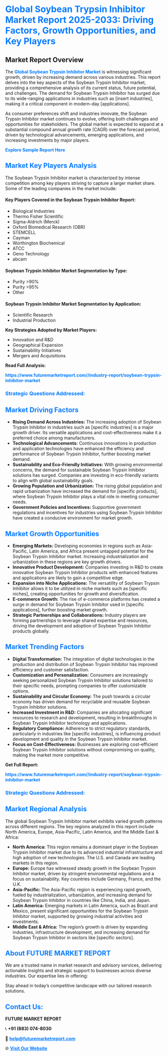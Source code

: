 <h1 style="color: #007BFF;">Global Soybean Trypsin Inhibitor Market Report 2025-2033: Driving Factors, Growth Opportunities, and Key Players</h1>

<section id="overview">
<h2>Market Report Overview</h2>
<p>The <a href="https://www.futuremarketreport.com//industry-report/soybean-trypsin-inhibitor-market" style="color: #007BFF; text-decoration: none;"><strong>Global Soybean Trypsin Inhibitor Market</strong></a> is witnessing significant growth, driven by increasing demand across various industries. This report delves into the key aspects of the Soybean Trypsin Inhibitor market, providing a comprehensive analysis of its current status, future potential, and challenges. The demand for Soybean Trypsin Inhibitor has surged due to its wide-ranging applications in industries such as [insert industries], making it a critical component in modern-day [applications].</p>
<p>As consumer preferences shift and industries innovate, the Soybean Trypsin Inhibitor market continues to evolve, offering both challenges and opportunities for stakeholders. The global market is expected to expand at a substantial compound annual growth rate (CAGR) over the forecast period, driven by technological advancements, emerging applications, and increasing investments by major players.</p>
</section>

<section id="overview">
<p><a href="https://www.futuremarketreport.com//request-sample/reportId=90543" style="color: #007BFF; text-decoration: none;"><strong>Explore Sample Report Here</strong></a></p>
</section>

<section id="key-players">
<h2 style="color: #007BFF;">Market Key Players Analysis</h2>
<p>The Soybean Trypsin Inhibitor market is characterized by intense competition among key players striving to capture a larger market share. Some of the leading companies in the market include:</p>
<h4>Key Players Covered in the Soybean Trypsin Inhibitor Report:</h4>
<ul><li>Biological Industries</li><li>Thermo Fisher Scientific</li><li>Sigma-Aldrich (Merck)</li><li>Oxford Biomedical Research (OBR)</li><li>STEMCELL</li><li>Cayman</li><li>Worthington Biochemical</li><li>ATCC</li><li>Geno Technology</li><li>abcam</li></ul>
<h4>Soybean Trypsin Inhibitor Market Segmentation by Type:</h4>
<ul><li>Purity &gt;90%</li><li>Purity &gt;95%</li><li>Other</li></ul>

<h4>Soybean Trypsin Inhibitor Market Segmentation by Application:</h4>
<ul><li>Scientific Research</li><li>Industrial Production</li></ul>
<p><strong>Key Strategies Adopted by Market Players:</strong></p>
<ul>
<li>Innovation and R&D</li>
<li>Geographical Expansion</li>
<li>Sustainability Initiatives</li>
<li>Mergers and Acquisitions</li>
</ul>
</section>

<section>
<p><strong>Read Full Analysis: </strong></p><a href="https://www.futuremarketreport.com//industry-report/soybean-trypsin-inhibitor-market" style="color: #007BFF; text-decoration: none;"><strong>https://www.futuremarketreport.com//industry-report/soybean-trypsin-inhibitor-market</strong></a>
<h3 style="color: #007BFF;">Strategic Questions Addressed:</h3>
</section>

<section id="driving-factors">
<h2 style="color: #007BFF;">Market Driving Factors</h2>
<ul>
<li><strong>Rising Demand Across Industries:</strong> The increasing adoption of Soybean Trypsin Inhibitor in industries such as [specific industries] is a major growth driver. Its versatile applications and cost-effectiveness make it a preferred choice among manufacturers.</li>
<li><strong>Technological Advancements:</strong> Continuous innovations in production and application technologies have enhanced the efficiency and performance of Soybean Trypsin Inhibitor, further boosting market demand.</li>
<li><strong>Sustainability and Eco-Friendly Initiatives:</strong> With growing environmental concerns, the demand for sustainable Soybean Trypsin Inhibitor solutions has surged. Companies are investing in eco-friendly variants to align with global sustainability goals.</li>
<li><strong>Growing Population and Urbanization:</strong> The rising global population and rapid urbanization have increased the demand for [specific products], where Soybean Trypsin Inhibitor plays a vital role in meeting consumer needs.</li>
<li><strong>Government Policies and Incentives:</strong> Supportive government regulations and incentives for industries using Soybean Trypsin Inhibitor have created a conducive environment for market growth.</li>
</ul>
</section>

<section id="growth-opportunities">
<h2 style="color: #007BFF;">Market Growth Opportunities</h2>
<ul>
<li><strong>Emerging Markets:</strong> Developing economies in regions such as Asia-Pacific, Latin America, and Africa present untapped potential for the Soybean Trypsin Inhibitor market. Increasing industrialization and urbanization in these regions are key growth drivers.</li>
<li><strong>Innovative Product Development:</strong> Companies investing in R&D to create innovative Soybean Trypsin Inhibitor products with enhanced features and applications are likely to gain a competitive edge.</li>
<li><strong>Expansion into Niche Applications:</strong> The versatility of Soybean Trypsin Inhibitor allows it to be utilized in niche markets such as [specific niches], creating opportunities for growth and diversification.</li>
<li><strong>E-commerce Growth:</strong> The rise of e-commerce platforms has created a surge in demand for Soybean Trypsin Inhibitor used in [specific applications], further boosting market growth.</li>
<li><strong>Strategic Partnerships and Collaborations:</strong> Industry players are forming partnerships to leverage shared expertise and resources, driving the development and adoption of Soybean Trypsin Inhibitor products globally.</li>
</ul>
</section>

<section id="trending-factors">
<h2 style="color: #007BFF;">Market Trending Factors</h2>
<ul>
<li><strong>Digital Transformation:</strong> The integration of digital technologies in the production and distribution of Soybean Trypsin Inhibitor has improved efficiency and customer satisfaction.</li>
<li><strong>Customization and Personalization:</strong> Consumers are increasingly seeking personalized Soybean Trypsin Inhibitor solutions tailored to their specific needs, prompting companies to offer customizable options.</li>
<li><strong>Sustainability and Circular Economy:</strong> The push towards a circular economy has driven demand for recyclable and reusable Soybean Trypsin Inhibitor solutions.</li>
<li><strong>Increased Investment in R&D:</strong> Companies are allocating significant resources to research and development, resulting in breakthroughs in Soybean Trypsin Inhibitor technology and applications.</li>
<li><strong>Regulatory Compliance:</strong> Adherence to strict regulatory standards, particularly in industries like [specific industries], is influencing product development and quality in the Soybean Trypsin Inhibitor market.</li>
<li><strong>Focus on Cost-Effectiveness:</strong> Businesses are exploring cost-efficient Soybean Trypsin Inhibitor solutions without compromising on quality, making the market more competitive.</li>
</ul>
</section>

<section>
<p><strong>Get Full Report: </strong></p><a href="https://www.futuremarketreport.com//industry-report/soybean-trypsin-inhibitor-market" style="color: #007BFF; text-decoration: none;"><strong>https://www.futuremarketreport.com//industry-report/soybean-trypsin-inhibitor-market</strong></a>
<h3 style="color: #007BFF;">Strategic Questions Addressed:</h3>
</section>


<section id="regional-analysis">
<h2 style="color: #007BFF;">Market Regional Analysis</h2>
<p>The global Soybean Trypsin Inhibitor market exhibits varied growth patterns across different regions. The key regions analyzed in this report include North America, Europe, Asia-Pacific, Latin America, and the Middle East & Africa:</p>
<ul>
<li><strong>North America:</strong> This region remains a dominant player in the Soybean Trypsin Inhibitor market due to its advanced industrial infrastructure and high adoption of new technologies. The U.S. and Canada are leading markets in this region.</li>
<li><strong>Europe:</strong> Europe has witnessed steady growth in the Soybean Trypsin Inhibitor market, driven by stringent environmental regulations and a focus on sustainability. Key countries include Germany, France, and the U.K.</li>
<li><strong>Asia-Pacific:</strong> The Asia-Pacific region is experiencing rapid growth, fueled by industrialization, urbanization, and increasing demand for Soybean Trypsin Inhibitor in countries like China, India, and Japan.</li>
<li><strong>Latin America:</strong> Emerging markets in Latin America, such as Brazil and Mexico, present significant opportunities for the Soybean Trypsin Inhibitor market, supported by growing industrial activities and investments.</li>
<li><strong>Middle East & Africa:</strong> The region’s growth is driven by expanding industries, infrastructure development, and increasing demand for Soybean Trypsin Inhibitor in sectors like [specific sectors].</li>
</ul>
</section>

<footer>
<h2 style="color: #007BFF;">About FUTURE MARKET REPORT</h2>
<p>We are a trusted name in market research and advisory services, delivering actionable insights and strategic support to businesses across diverse industries. Our expertise lies in offering:</p>

<p>Stay ahead in today’s competitive landscape with our tailored research solutions.</p>

<h2 style="color: #007BFF;">Contact Us:</h2>
<p><strong>FUTURE MARKET REPORT</strong></p>
<p>📞 <strong>+91 (883) 074-8030</strong></p>
<p>📧 <strong><a href="mailto:help@futuremarketreport.com" style="color: #007BFF;">help@futuremarketreport.com</a></strong></p>
<p>🌐 <strong><a href="https://www.futuremarketreport.com/" style="color: #007BFF;">Visit Our Website</a></strong></p>
</footer>